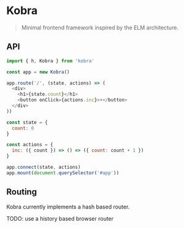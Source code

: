 # Kobra
> Minimal frontend framework inspired by the ELM architecture.

## API
```js
import { h, Kobra } from 'kobra'

const app = new Kobra()

app.route('/', (state, actions) => (
  <div>
    <h1>{state.count}</h1>
    <button onClick={actions.inc}>+</button>
  </div>
))

const state = {
  count: 0
}

const actions = {
  inc: ({ count }) => () => ({ count: count + 1 })
}

app.connect(state, actions)
app.mount(document.querySelector('#app'))
```

## Routing
Kobra currently implements a hash based router.

TODO: use a history based browser router
